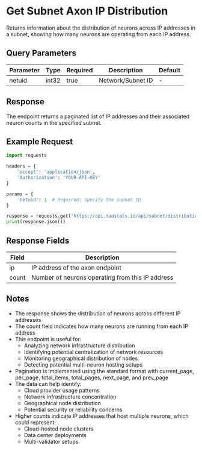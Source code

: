 # Get Subnet Axon IP Distribution

Returns information about the distribution of neurons across IP addresses in a subnet, showing how many neurons are operating from each IP address.

## Query Parameters
| Parameter | Type | Required | Description | Default |
|-----------|------|----------|-------------|---------|
| netuid | int32 | true | Network/Subnet ID | - |

## Response
The endpoint returns a paginated list of IP addresses and their associated neuron counts in the specified subnet.

## Example Request

```python
import requests

headers = {
    'accept': 'application/json',
    'Authorization': 'YOUR-API-KEY'
}

params = {
    'netuid': 1  # Required: specify the subnet ID
}

response = requests.get('https://api.taostats.io/api/subnet/distribution/ip/v1', headers=headers, params=params)
print(response.json())
```

## Response Fields
| Field | Description |
|-------|-------------|
| ip | IP address of the axon endpoint |
| count | Number of neurons operating from this IP address |

## Notes
- The response shows the distribution of neurons across different IP addresses
- The count field indicates how many neurons are running from each IP address
- This endpoint is useful for:
  - Analyzing network infrastructure distribution
  - Identifying potential centralization of network resources
  - Monitoring geographical distribution of nodes
  - Detecting potential multi-neuron hosting setups
- Pagination is implemented using the standard format with current_page, per_page, total_items, total_pages, next_page, and prev_page
- The data can help identify:
  - Cloud provider usage patterns
  - Network infrastructure concentration
  - Geographical node distribution
  - Potential security or reliability concerns
- Higher counts indicate IP addresses that host multiple neurons, which could represent:
  - Cloud-hosted node clusters
  - Data center deployments
  - Multi-validator setups 